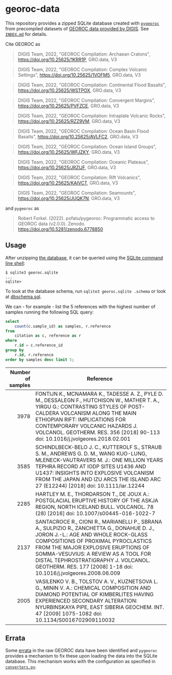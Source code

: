 # georoc-data

This repository provides a zipped SQLite database created with 
[`pygeoroc`](https://pypi.org/project/pygeoroc/2.0.0/) from
precompiled datasets of [GEOROC data provided by DIGIS](https://data.goettingen-research-online.de/dataverse/digis).
See [`INDEX.md`](INDEX.md) for details.

Cite GEOROC as

> DIGIS Team, 2022, "GEOROC Compilation: Archaean Cratons", https://doi.org/10.25625/1KRR1P, GRO.data, V3

> DIGIS Team, 2022, "GEOROC Compilation: Complex Volcanic Settings", https://doi.org/10.25625/1VOFM5, GRO.data, V3

> DIGIS Team, 2022, "GEOROC Compilation: Continental Flood Basalts", https://doi.org/10.25625/WSTPOX, GRO.data, V3

> DIGIS Team, 2022, "GEOROC Compilation: Convergent Margins", https://doi.org/10.25625/PVFZCE, GRO.data, V3

> DIGIS Team, 2022, "GEOROC Compilation: Intraplate Volcanic Rocks", https://doi.org/10.25625/RZZ9VM, GRO.data, V3

> DIGIS Team, 2022, "GEOROC Compilation: Ocean Basin Flood Basalts", https://doi.org/10.25625/AVLFC2, GRO.data, V3

> DIGIS Team, 2022, "GEOROC Compilation: Ocean Island Groups", https://doi.org/10.25625/WFJZKY, GRO.data, V3

> DIGIS Team, 2022, "GEOROC Compilation: Oceanic Plateaus", https://doi.org/10.25625/JRZIJF, GRO.data, V3

> DIGIS Team, 2022, "GEOROC Compilation: Rift Volcanics", https://doi.org/10.25625/KAIVCT, GRO.data, V3

> DIGIS Team, 2022, "GEOROC Compilation: Seamounts", https://doi.org/10.25625/JUQK7N, GRO.data, V3

and `pygeoroc` as

> Robert Forkel. (2022). pofatu/pygeoroc: Programmatic access to GEOROC data (v2.0.0). Zenodo. https://doi.org/10.5281/zenodo.6778850


## Usage

After unzipping [the database](georoc.sqlite.gz), it can be queried using the
[SQLite command line shell](https://sqlite.org/cli.html):

```shell
$ sqlite3 georoc.sqlite
...
sqlite>
```

To look at the database schema, run `sqlite3 georoc.sqlite .schema` or look at [dbschema.sql](dbschema.sql).

We can - for example - list the 5 references with the highest number of samples running the following SQL query:

```sql
select
    count(c.sample_id) as samples, r.reference 
from
    citation as c, reference as r
where 
    r.id = c.reference_id
group by
    r.id, r.reference
order by samples desc limit 5;
```

Number of samples | Reference
 ---:| ---
3978|FONTIJN K., MCNAMARA K., TADESSE A. Z., PYLE D. M., DESSALEGN F., HUTCHISON W., MATHER T. A., YIRGU G.:    CONTRASTING STYLES OF POST-CALDERA VOLCANISM ALONG THE MAIN ETHIOPIAN RIFT: IMPLICATIONS FOR CONTEMPORARY VOLCANIC HAZARDS  J. VOLCANOL. GEOTHERM. RES. 356   [2018] 90-113    doi: 10.1016/j.jvolgeores.2018.02.001
3585|SCHINDLBECK-BELO J. C., KUTTEROLF S., STRAUB S. M., ANDREWS G. D. M., WANG KUO-LUNG, MLENECK-VAUTRAVERS M. J.:    ONE MILLION YEARS TEPHRA RECORD AT IODP SITES U1436 AND U1437: INSIGHTS INTO EXPLOSIVE VOLCANISM FROM THE JAPAN AND IZU ARCS  THE ISLAND ARC 27 (E12244)  [2018]    doi: 10.1111/iar.12244
2285|HARTLEY M. E., THORDARSON T., DE JOUX A.:    POSTGLACIAL ERUPTIVE HISTORY OF THE ASKJA REGION, NORTH ICELAND  BULL. VOLCANOL. 78 (28)  [2016]    doi: 10.1007/s00445-016-1022-7
2137|SANTACROCE R., CIONI R., MARIANELLI P., SBRANA A., SULPIZIO R., ZANCHETTA G., DONAHUE D. J., JORON J.-L.:    AGE AND WHOLE ROCK-GLASS COMPOSITIONS OF PROXIMAL PYROCLASTICS FROM THE MAJOR EXPLOSIVE ERUPTIONS OF SOMMA-VESUVIUS: A REVIEW AS A TOOL FOR DISTAL TEPHROSTRATIGRAPHY  J. VOLCANOL. GEOTHERM. RES. 177   [2008] 1-18    doi: 10.1016/j.jvolgeores.2008.06.009
2005|VASILENKO V. B., TOLSTOV A. V., KUZNETSOVA L. G., MININ V. A.:    CHEMICAL COMPOSITION AND DIAMOND POTENTIAL OF KIMBERLITES HAVING EXPERIENCED SECONDARY ALTERATION: NYURBINSKAYA PIPE, EAST SIBERIA  GEOCHEM. INT. 47   [2009] 1075-1082    doi: 10.1134/S0016702909110032


## Errata

Some [errata](errata.log) in the raw GEOROC data have been identified and `pygeoroc` provides a mechanism to fix these upon
loading the data into the SQLite database. This mechanism works with the configuration as specified in
[`converters.py`](converters.py).
